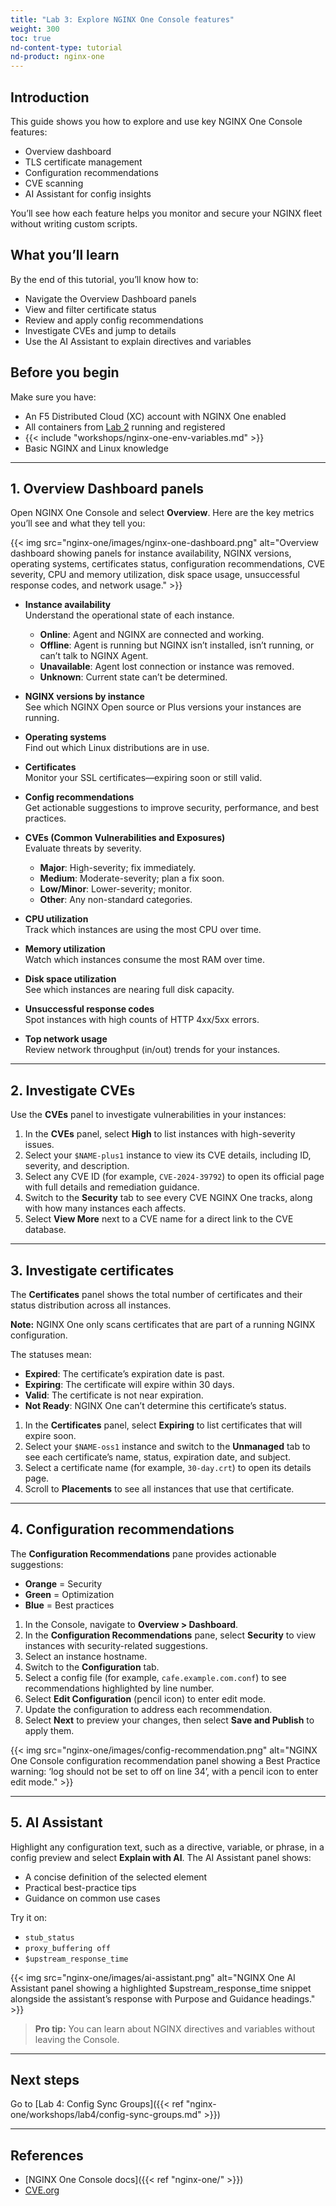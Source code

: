 ```yaml
---
title: "Lab 3: Explore NGINX One Console features"
weight: 300
toc: true
nd-content-type: tutorial
nd-product: nginx-one
---
```


## Introduction

This guide shows you how to explore and use key NGINX One Console features:

- Overview dashboard  
- TLS certificate management  
- Configuration recommendations  
- CVE scanning  
- AI Assistant for config insights  

You’ll see how each feature helps you monitor and secure your NGINX fleet without writing custom scripts.

## What you’ll learn

By the end of this tutorial, you’ll know how to:

- Navigate the Overview Dashboard panels  
- View and filter certificate status  
- Review and apply config recommendations  
- Investigate CVEs and jump to details  
- Use the AI Assistant to explain directives and variables  

## Before you begin

Make sure you have:

- An F5 Distributed Cloud (XC) account with NGINX One enabled  
- All containers from [Lab 2](nginx-one/workshops/lab2/run-workshop-components-with-docker.md) running and registered  
- {{< include "workshops/nginx-one-env-variables.md" >}}
- Basic NGINX and Linux knowledge  

---

## 1. Overview Dashboard panels

Open NGINX One Console and select **Overview**. Here are the key metrics you’ll see and what they tell you:

<span style="display: inline-block;">
{{< img src="nginx-one/images/nginx-one-dashboard.png"
    alt="Overview dashboard showing panels for instance availability, NGINX versions, operating systems, certificates status, configuration recommendations, CVE severity, CPU and memory utilization, disk space usage, unsuccessful response codes, and network usage." >}}
</span>

- **Instance availability**  
  Understand the operational state of each instance.  
  - **Online**: Agent and NGINX are connected and working.  
  - **Offline**: Agent is running but NGINX isn’t installed, isn’t running, or can’t talk to NGINX Agent.  
  - **Unavailable**: Agent lost connection or instance was removed.  
  - **Unknown**: Current state can’t be determined.  

- **NGINX versions by instance**  
  See which NGINX Open source or Plus versions your instances are running.  

- **Operating systems**  
  Find out which Linux distributions are in use.  

- **Certificates**  
  Monitor your SSL certificates—expiring soon or still valid.  

- **Config recommendations**  
  Get actionable suggestions to improve security, performance, and best practices.  

- **CVEs (Common Vulnerabilities and Exposures)**  
  Evaluate threats by severity.  
  - **Major**: High-severity; fix immediately.  
  - **Medium**: Moderate-severity; plan a fix soon.  
  - **Low/Minor**: Lower-severity; monitor.  
  - **Other**: Any non-standard categories.  

- **CPU utilization**  
  Track which instances are using the most CPU over time.  

- **Memory utilization**  
  Watch which instances consume the most RAM over time.  

- **Disk space utilization**  
  See which instances are nearing full disk capacity.  

- **Unsuccessful response codes**  
  Spot instances with high counts of HTTP 4xx/5xx errors.  

- **Top network usage**  
  Review network throughput (in/out) trends for your instances.  

---

## 2. Investigate CVEs

Use the **CVEs** panel to investigate vulnerabilities in your instances:

1. In the **CVEs** panel, select **High** to list instances with high-severity issues.  
2. Select your `$NAME-plus1` instance to view its CVE details, including ID, severity, and description.  
3. Select any CVE ID (for example, `CVE-2024-39792`) to open its official page with full details and remediation guidance.  
4. Switch to the **Security** tab to see every CVE NGINX One tracks, along with how many instances each affects.  
5. Select **View More** next to a CVE name for a direct link to the CVE database.

---

## 3. Investigate certificates

The **Certificates** panel shows the total number of certificates and their status distribution across all instances.

**Note:** NGINX One only scans certificates that are part of a running NGINX configuration.

The statuses mean:

- **Expired**: The certificate’s expiration date is past.  
- **Expiring**: The certificate will expire within 30 days.  
- **Valid**: The certificate is not near expiration.  
- **Not Ready**: NGINX One can’t determine this certificate’s status.  


1. In the **Certificates** panel, select **Expiring** to list certificates that will expire soon.  
2. Select your `$NAME-oss1` instance and switch to the **Unmanaged** tab to see each certificate’s name, status, expiration date, and subject.  
3. Select a certificate name (for example, `30-day.crt`) to open its details page.  
4. Scroll to **Placements** to see all instances that use that certificate.  

---

## 4. Configuration recommendations

The **Configuration Recommendations** pane provides actionable suggestions:

- **Orange** = Security  
- **Green** = Optimization  
- **Blue** = Best practices

1. In the Console, navigate to **Overview > Dashboard**.  
2. In the **Configuration Recommendations** pane, select **Security** to view instances with security-related suggestions.  
3. Select an instance hostname.  
4. Switch to the **Configuration** tab.  
5. Select a config file (for example, `cafe.example.com.conf`) to see recommendations highlighted by line number.  
6. Select **Edit Configuration** (pencil icon) to enter edit mode.  
7. Update the configuration to address each recommendation.  
8. Select **Next** to preview your changes, then select **Save and Publish** to apply them.

<span style="display: inline-block;">
{{< img src="nginx-one/images/config-recommendation.png"
    alt="NGINX One Console configuration recommendation panel showing a Best Practice warning: ‘log should not be set to off on line 34’, with a pencil icon to enter edit mode." >}}
</span>

---

## 5. AI Assistant

Highlight any configuration text, such as a directive, variable, or phrase, in a config preview and select **Explain with AI**. The AI Assistant panel shows:

- A concise definition of the selected element  
- Practical best-practice tips  
- Guidance on common use cases  

Try it on:

- `stub_status`  
- `proxy_buffering off`  
- `$upstream_response_time`  

<span style="display: inline-block;">
{{< img src="nginx-one/images/ai-assistant.png"
    alt="NGINX One AI Assistant panel showing a highlighted $upstream_response_time snippet alongside the assistant’s response with Purpose and Guidance headings." >}}
</span>

> **Pro tip:** You can learn about NGINX directives and variables without leaving the Console.


---

## Next steps

Go to [Lab 4: Config Sync Groups]({{< ref "nginx-one/workshops/lab4/config-sync-groups.md" >}})

---

## References

- [NGINX One Console docs]({{< ref "nginx-one/" >}})
- [CVE.org](https://www.cve.org/)